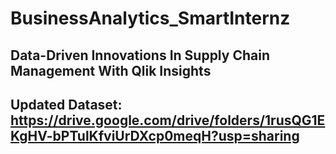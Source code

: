 # BusinessAnalytics_SmartInternz

## Data-Driven Innovations In Supply Chain Management With Qlik Insights

## Updated Dataset: https://drive.google.com/drive/folders/1rusQG1EKgHV-bPTulKfviUrDXcp0meqH?usp=sharing

